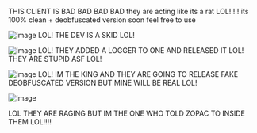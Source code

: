 THIS CLIENT IS BAD BAD BAD BAD
they are acting like its a rat LOL!!!!! its 100% clean + deobfuscated version soon 
feel free to use 

![image](https://user-images.githubusercontent.com/73967130/136633879-dcdcd0ce-2db2-4a51-b5dd-fb13145205aa.png) LOL! THE DEV IS A SKID LOL!


![image](https://user-images.githubusercontent.com/73967130/136633863-6d64349b-313e-4d9b-ace7-ad3258e162ce.png) LOL! THEY ADDED A LOGGER TO ONE AND RELEASED IT LOL! THEY ARE STUPID ASF LOL!

![image](https://user-images.githubusercontent.com/73967130/136633845-ff09afbf-00cb-487c-970a-24ce3520a73d.png) LOL! IM THE KING AND THEY ARE GOING TO RELEASE FAKE DEOBFUSCATED VERSION BUT MINE WILL BE REAL LOL!


![image](https://user-images.githubusercontent.com/73967130/136633982-9fa7794b-7db3-44ab-9e0c-9ed19d340bb9.png)

LOL THEY ARE RAGING BUT IM THE ONE WHO TOLD ZOPAC TO INSIDE THEM LOL!!!!
